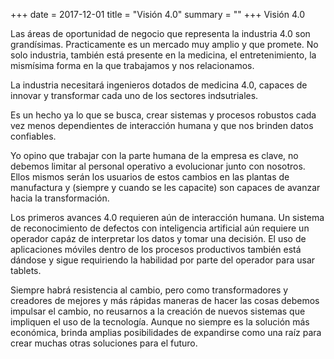 +++
date = 2017-12-01
title = "Visión 4.0"
summary = ""
+++
Visión 4.0

Las áreas de oportunidad de negocio que representa la industria 4.0 son grandísimas. Practicamente es un mercado muy amplio y que promete. No solo industria, también está presente en la medicina, el entretenimiento, la mismísima forma en la que trabajamos y nos relacionamos.

La industria necesitará ingenieros dotados de medicina 4.0, capaces de innovar y transformar cada uno de los sectores indsutriales. 

Es un hecho ya lo que se busca, crear sistemas y procesos robustos cada vez menos dependientes de interacción humana y que nos brinden datos confiables.

Yo opino que trabajar con la parte humana de la empresa es clave, no debemos limitar al personal operativo a evolucionar junto con nosotros. Ellos mismos serán los usuarios de estos cambios en las plantas de manufactura y (siempre y cuando se les capacite) son capaces de avanzar hacia la transformación.

Los primeros avances 4.0 requieren aún de interacción humana. Un sistema de reconocimiento de defectos con inteligencia artificial aún requiere un operador capáz de interpretar los datos y tomar una decisión. El uso de aplicaciones móviles dentro de los procesos productivos también está dándose y sigue requiriendo la habilidad por parte del operador para usar tablets.

Siempre habrá resistencia al cambio, pero como transformadores y creadores de mejores y más rápidas maneras de hacer las cosas debemos impulsar el cambio, no reusarnos a la creación de nuevos sistemas que impliquen el uso de la tecnología. Aunque no siempre es la solución más económica, brinda amplias posibilidades de expandirse como una raíz para crear muchas otras soluciones para el futuro.
